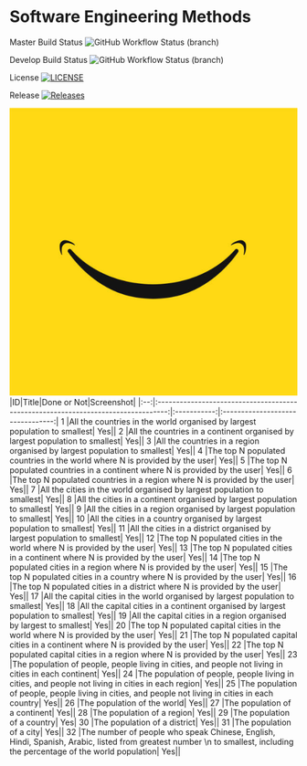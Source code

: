 
# Software Engineering Methods
Master Build Status  ![GitHub Workflow Status (branch)](https://img.shields.io/github/workflow/status/angus-dolan/sem-group-5/A%20workflow%20for%20my%20Hello%20World%20App/master?style=flat-square)

Develop Build Status ![GitHub Workflow Status (branch)](https://img.shields.io/github/workflow/status/angus-dolan/sem-group-5/A%20workflow%20for%20my%20Hello%20World%20App/develop?style=flat-square)

License [![LICENSE](https://img.shields.io/github/license/angus-dolan/sem-group-5.svg?style=flat-square)](https://github.com/GLefterov/sem-group-5/blob/master/LICENSE)

Release [![Releases](https://img.shields.io/github/release/angus-dolan/sem-group-5/all.svg?style=flat-square)](https://github.com/angus-dolan/sem-group-5/releases)

![](images/smile.jpeg)
|ID|Title|Done or Not|Screenshot|
|:--:|:---------------------------------------------------------------------------------:|:-----------:|:--------------------------------:|
1 |All the countries in the world organised by largest population to smallest| Yes||
2 |All the countries in a continent organised by largest population to smallest| Yes|| 
3 |All the countries in a region organised by largest population to smallest| Yes||
4 |The top N populated countries in the world where N is provided by the user| Yes||
5 |The top N populated countries in a continent where N is provided by the user| Yes||
6 |The top N populated countries in a region where N is provided by the user| Yes||
7 |All the cities in the world organised by largest population to smallest| Yes||
8 |All the cities in a continent organised by largest population to smallest| Yes||
9 |All the cities in a region organised by largest population to smallest| Yes||
10 |All the cities in a country organised by largest population to smallest| Yes||
11 |All the cities in a district organised by largest population to smallest| Yes||
12 |The top N populated cities in the world where N is provided by the user| Yes||
13 |The top N populated cities in a continent where N is provided by the user| Yes||
14 |The top N populated cities in a region where N is provided by the user| Yes||
15 |The top N populated cities in a country where N is provided by the user| Yes||
16 |The top N populated cities in a district where N is provided by the user| Yes||
17 |All the capital cities in the world organised by largest population to smallest| Yes||
18 |All the capital cities in a continent organised by largest population to smallest| Yes||
19 |All the capital cities in a region organised by largest to smallest| Yes||
20 |The top N populated capital cities in the world where N is provided by the user| Yes||
21 |The top N populated capital cities in a continent where N is provided by the user| Yes||
22 |The top N populated capital cities in a region where N is provided by the user| Yes||
23 |The population of people, people living in cities, and people not living in cities in each continent| Yes||
24 |The population of people, people living in cities, and people not living in cities in each region| Yes||
25 |The population of people, people living in cities, and people not living in cities in each country| Yes||
26 |The population of the world| Yes||
27 |The population of a continent| Yes||
28 |The population of a region| Yes||
29 |The population of a country| Yes|
30 |The population of a district| Yes||
31 |The population of a city| Yes||
32 |The number of people who speak Chinese, English, Hindi, Spanish, Arabic, listed from greatest number \n to smallest, including the percentage of the world population| Yes||
